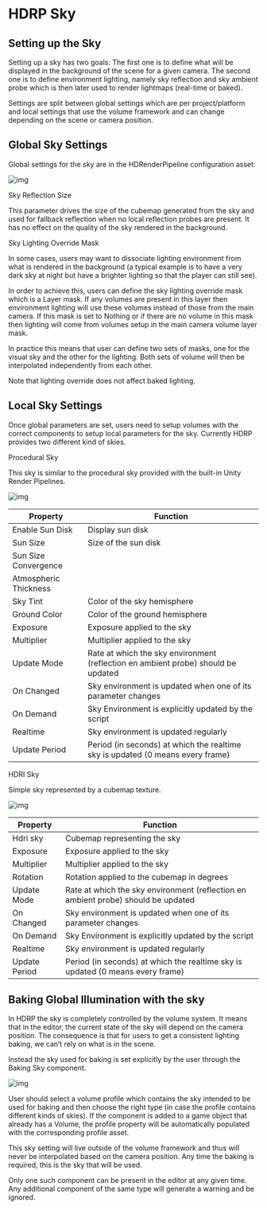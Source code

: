 # HDRP Sky

## Setting up the Sky

Setting up a sky has two goals: The first one is to define what will be displayed in the background of the scene for a given camera. The second one is to define environment lighting, namely sky reflection and sky ambient probe which is then later used to render lightmaps (real-time or baked).

Settings are split between global settings which are per project/platform and local settings that use the volume framework and can change depending on the scene or camera position.

## Global Sky Settings

Global settings for the sky are in the HDRenderPipeline configuration asset:

![img](https://lh5.googleusercontent.com/lsQ4lmXDAnlJwx96D4OZEHTGd3rF0CSlqK4t0WIEx6BgToV-uD2ecrFlCKB0_DDPpkSFgv8D-hIb_kUREZSj0_eelNXyDVOaILGCCpR11CM-eseyf5tfpUnblcvd68mvbwXUl3PO)

Sky Reflection Size

This parameter drives the size of the cubemap generated from the sky and used for fallback reflection when no local reflection probes are present. It has no effect on the quality of the sky rendered in the background.

Sky Lighting Override Mask

In some cases, users may want to dissociate lighting environment from what is rendered in the background (a typical example is to have a very dark sky at night but have a brighter lighting so that the player can still see).

In order to achieve this, users can define the sky lighting override mask which is a Layer mask. If any volumes are present in this layer then environment lighting will use these volumes instead of those from the main camera. If this mask is set to Nothing or if there are no volume in this mask then lighting will come from volumes setup in the main camera volume layer mask.

In practice this means that user can define two sets of masks, one for the visual sky and the other for the lighting. Both sets of volume will then be interpolated independently from each other.

Note that lighting override does not affect baked lighting.

## Local Sky Settings

Once global parameters are set, users need to setup volumes with the correct components to setup local parameters for the sky. Currently HDRP provides two different kind of skies.

Procedural Sky

This sky is similar to the procedural sky provided with the built-in Unity Render Pipelines. 

![img](https://lh4.googleusercontent.com/IKb-5rlvHrZJJlfX6qAHWZngnHm0jCEE8ZYpvMySWihyekwhgONTBj4VkIAWBSKHfFOsPEISPbaLQpAgOr3vQYPx3oAsq4Ei_y7rxuRaXA0FSZpIh2G_chsnl_j4RjaqA3CGjdgD)

| Property              | Function                                                     |
| --------------------- | ------------------------------------------------------------ |
| Enable Sun Disk       | Display sun disk                                             |
| Sun Size              | Size of the sun disk                                         |
| Sun Size Convergence  |                                                              |
| Atmospheric Thickness |                                                              |
| Sky Tint              | Color of the sky hemisphere                                  |
| Ground Color          | Color of the ground hemisphere                               |
| Exposure              | Exposure applied to the sky                                  |
| Multiplier            | Multiplier applied to the sky                                |
| Update Mode           | Rate at which the sky environment (reflection en ambient probe) should be updated |
| On Changed            | Sky environment is updated when one of its parameter changes |
| On Demand             | Sky Environment is explicitly updated by the script          |
| Realtime              | Sky environment is updated regularly                         |
| Update Period         | Period (in seconds) at which the realtime sky is updated (0 means every frame) |

HDRI Sky

Simple sky represented by a cubemap texture.

![img](https://lh5.googleusercontent.com/DD0NrAEKp3l9D5gyodSMCQ2vgg-jAQzWd8u7hBGSDlVgS6vceMyU69YYvemH4NXNzzXwbTwiNkgRYLobpmiv9lt4u1tAT02SQyUJuQe3zwL6NU1HNYs1YzRE3BNSVneq7d9HD9hq)

| Property      | Function                                                     |
| ------------- | ------------------------------------------------------------ |
| Hdri sky      | Cubemap representing the sky                                 |
| Exposure      | Exposure applied to the sky                                  |
| Multiplier    | Multiplier applied to the sky                                |
| Rotation      | Rotation applied to the cubemap in degrees                   |
| Update Mode   | Rate at which the sky environment (reflection en ambient probe) should be updated |
| On Changed    | Sky environment is updated when one of its parameter changes |
| On Demand     | Sky Environment is explicitly updated by the script          |
| Realtime      | Sky environment is updated regularly                         |
| Update Period | Period (in seconds) at which the realtime sky is updated (0 means every frame) |

## Baking Global Illumination with the sky

In HDRP the sky is completely controlled by the volume system. It means that in the editor, the current state of the sky will depend on the camera position. The consequence is that for users to get a consistent lighting baking, we can’t rely on what is in the scene.

Instead the sky used for baking is set explicitly by the user through the Baking Sky component.

![img](https://lh4.googleusercontent.com/-z7fJzda_xSO5NEE8BxL6iJZO1s93ECvIzOXwB2rujcLJAbMquAJQhN0zKhtmZ6Y4KALSiqn14jWxu292AQyO59yKgsFsV485EpIt1z1aSu-_FXyl1-AmTP_oeAaAq7E1SVCWgGJ)

User should select a volume profile which contains the sky intended to be used for baking and then choose the right type (in case the profile contains different kinds of skies). If the component is added to a game object that already has a Volume, the profile property will be automatically populated with the corresponding profile asset.

This sky setting will live outside of the volume framework and thus will never be interpolated based on the camera position. Any time the baking is required, this is the sky that will be used.

Only one such component can be present in the editor at any given time. Any additional component of the same type will generate a warning and be ignored.